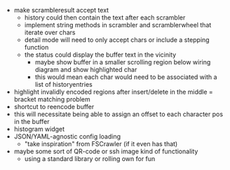 * make scrambleresult accept text
    * history could then contain the text after each scrambler
    * implement string methods in scrambler and scramblerwheel that iterate over chars
    * detail mode will need to only accept chars or include a stepping function
    * the status could display the buffer text in the vicinity
        * maybe show buffer in a smaller scrolling region below wiring diagram and show highlighted char
        * this would mean each char would need to be associated with a list of historyentries
* highlight invalidly encoded regions after insert/delete in the middle = bracket matching problem
* shortcut to reencode buffer
* this will necessitate being able to assign an offset to each character pos in the buffer
* histogram widget
* JSON/YAML-agnostic config loading
    * "take inspiration" from FSCrawler (if it even has that)
* maybe some sort of QR-code or ssh image kind of functionality
    * using a standard library or rolling own for fun
